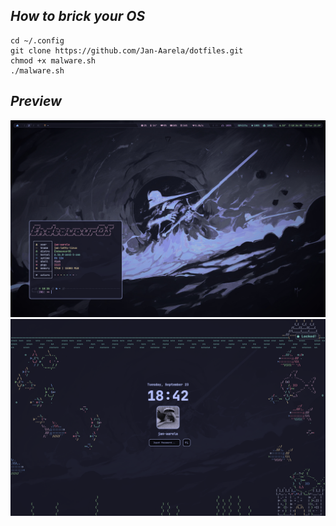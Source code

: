 ## *How to brick your OS*
```
cd ~/.config
git clone https://github.com/Jan-Aarela/dotfiles.git
chmod +x malware.sh
./malware.sh
```


## *Preview*
![alt_text](images/desktop.png)
![alt_text](images/lockscreen.png)
